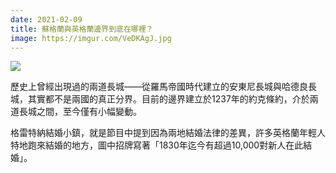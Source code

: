 ```yaml
---
date: 2021-02-09
title: 蘇格蘭與英格蘭邊界到底在哪裡？
image: https://imgur.com/VeDKAgJ.jpg
---
```


![](https://imgur.com/VeDKAgJ.jpg)

歷史上曾經出現過的兩道長城——從羅馬帝國時代建立的安東尼長城與哈德良長城，其實都不是兩國的真正分界。目前的邊界建立於1237年的約克條約，介於兩道長城之間，至今僅有小幅變動。

格雷特納結婚小鎮，就是節目中提到因為兩地結婚法律的差異，許多英格蘭年輕人特地跑來結婚的地方，圖中招牌寫著「1830年迄今有超過10,000對新人在此結婚」。